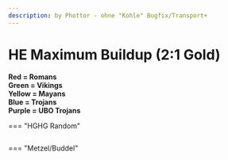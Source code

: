 ```yaml
---
description: by Phottor - ohne "Kohle" Bugfix/Transport+
---
```


# HE Maximum Buildup (2:1 Gold)

**Red = Romans**\
**Green = Vikings**\
**Yellow = Mayans**\
**Blue = Trojans**\
**Purple = UBO Trojans**


=== "HGHG Random"
	<figure><img src="../../assets/hghg_heausbau.png" alt=""><figcaption></figcaption></figure>


=== "Metzel/Buddel"
	<figure><img src="../../assets/metzel_heausbau.png" alt=""><figcaption></figcaption></figure>



